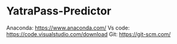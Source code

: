 # YatraPass-Predictor

Anaconda: https://www.anaconda.com/
Vs code: https://code.visualstudio.com/download
Git: https://git-scm.com/